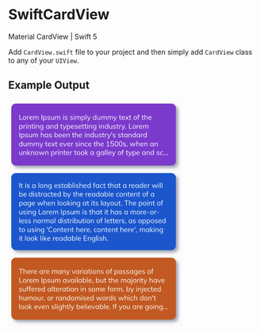 # SwiftCardView

Material CardView | Swift 5


Add <code>CardView.swift</code> file to your project and then simply add <code>CardView</code> class to any of your <code>UIView</code>.


## Example Output

<img src="./Screenshot 2020-04-01 at 15.18.07.png" width="350"></img>
